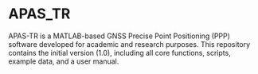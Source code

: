 # APAS_TR

APAS-TR is a MATLAB-based GNSS Precise Point Positioning (PPP) software developed for academic and research purposes. 
This repository contains the initial version (1.0), including all core functions, scripts, example data, and a user manual.

